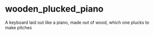# wooden_plucked_piano
A keyboard laid out like a piano, made out of wood, which one plucks to make pitches
